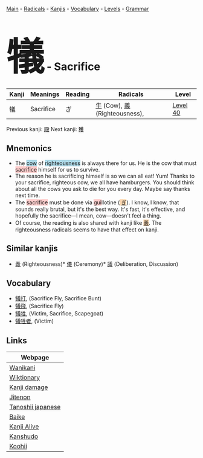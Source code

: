 <style> bigfont {font-size: 100px}</style>
[Main](../index.md) -
[Radicals](../radicals.md) -
[Kanjis](../kanjis.md) -
[Vocabulary](../vocabulary.md) -
[Levels](../levels.md) -
[Grammar](../grammar.md)
# <bigfont> 犠</bigfont> - Sacrifice 

| Kanji | Meanings | Reading | Radicals | Level |
| --- | --- | --- | --- | --- |
| 犠 | Sacrifice | ぎ | [牛](../radicals/牛.md) (Cow), [義](../radicals/義.md) (Righteousness),  | [Level 40](../levels/wk_level40.md) |

Previous kanji: [殿](殿.md) Next kanji: [獲](獲.md) 

## Mnemonics
 * The <span style="background-color:#ADD8E6"> cow</span> of <span style="background-color:#ADD8E6"> righteousness</span> is always there for us. He is the cow that must <span style="background-color:#ffcccb"> sacrifice</span> himself for us to survive.
* The reason he is sacrificing himself is so we can all eat! Yum! Thanks to your sacrifice, righteous cow, we all have hamburgers. You should think about all the cows you ask to die for you every day. Maybe say thanks next time.
* The <span style="background-color:#ffcccb"> sacrifice</span> must be done via <span style="background-color:#ffcccb"> gui</span>llotine (<span style="background-color:#fed8b1"> [ぎ](https://jisho.org/search/ぎ)</span>). I know, I know, that sounds really brutal, but it's the best way. It's fast, it's effective, and hopefully the sacrifice—I mean, cow—doesn't feel a thing.
* Of course, the reading is also shared with kanji like <span style="background-color:#fed8b1"> [義](https://jisho.org/search/義)</span>. The righteousness radicals seems to have that effect on kanji.


## Similar kanjis
 * [義](義.md) (Righteousness)* [儀](儀.md) (Ceremony)* [議](議.md) (Deliberation, Discussion)


## Vocabulary
 * [犠打](../vocabulary/犠.md), (Sacrifice Fly, Sacrifice Bunt)
* [犠飛](../vocabulary/犠.md), (Sacrifice Fly)
* [犠牲](../vocabulary/犠.md), (Victim, Sacrifice, Scapegoat)
* [犠牲者](../vocabulary/犠.md), (Victim)



## Links 

| Webpage |
| --- |
| [Wanikani          ](https://www.wanikani.com/kanji/犠) |
| [Wiktionary        ](https://en.wiktionary.org/wiki/犠) |
| [Kanji damage      ](http://www.kanjidamage.com/kanji/search?utf8=✓&q=犠) |
| [Jitenon           ](https://jitenon.com/kanji/犠) |
| [Tanoshii japanese ](https://www.tanoshiijapanese.com/dictionary/kanji.cfm?k=犠) |
| [Baike             ](https://baike.baidu.com/item/犠) |
| [Kanji Alive       ](https://app.kanjialive.com/犠) |
| [Kanshudo          ](https://www.kanshudo.com/searchmn?q=犠) |
| [Koohii            ](https://kanji.koohii.com/study/kanji/犠) |

